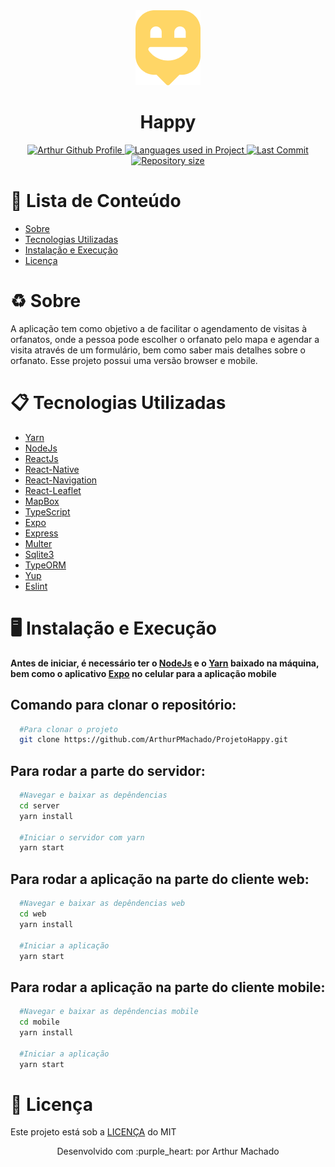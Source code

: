 <div align="center">
  <img src=".github/HappyIcon.png">
</div>

<h1 align="center">
  Happy
</h1>

<p align="center">
  <a href="https://github.com/ArthurPMachado">
    <img alt="Arthur Github Profile" src="https://img.shields.io/badge/Author-Arthur-%238C32FF?style=flat-square">
  </a>
  
  <a href="#">
    <img alt="Languages used in Project" src="https://img.shields.io/github/languages/count/ArthurPMachado/ProjetoHappy?color=%238C32FF&label=Languages&style=flat-square">
  </a>
  
  <a href="https://github.com/ArthurPMachado/ProjetoProffy/commits/master">
    <img alt="Last Commit" src="https://img.shields.io/github/last-commit/ArthurPMachado/Projetohappy?color=%238C32FF&label=Last%20Commit&style=flat-square">
  </a>
  
  <a href="#">
    <img alt="Repository size" src="https://img.shields.io/github/repo-size/ArthurPMachado/Projetohappy?color=%238C32FF&style=flat-square">
  </a>
  
</p>

# :pushpin: Lista de Conteúdo 
* [Sobre](#recycle-sobre)
* [Tecnologias Utilizadas](#clipboard-tecnologias-utilizadas)
* [Instalação e Execução](#desktop_computer-instalação-e-execução)
* [Licença](#scroll-licença)

# :recycle: Sobre
A aplicação tem como objetivo a de facilitar o agendamento de visitas à orfanatos, onde a pessoa pode escolher o orfanato pelo mapa e agendar a visita através de um formulário, bem como saber mais detalhes sobre o orfanato. Esse projeto possui uma versão browser e mobile. 

# :clipboard: Tecnologias Utilizadas
* [Yarn](https://yarnpkg.com/)
* [NodeJs](https://nodejs.org/en/)
* [ReactJs](https://reactjs.org/)
* [React-Native](https://reactnative.dev/)
* [React-Navigation](https://reactnavigation.org/)
* [React-Leaflet](https://react-leaflet.js.org/)
* [MapBox](https://www.mapbox.com/)
* [TypeScript](https://www.typescriptlang.org/)
* [Expo](https://expo.io/)
* [Express](https://expressjs.com/)
* [Multer](https://www.npmjs.com/package/multer)
* [Sqlite3](https://www.sqlite.org/index.html)
* [TypeORM](https://typeorm.io/#/)
* [Yup](https://github.com/jquense/yup)
* [Eslint](https://eslint.org/)

# :desktop_computer: Instalação e Execução
**Antes de iniciar, é necessário ter o [NodeJs](https://nodejs.org/en/) e o [Yarn](https://yarnpkg.com/) baixado na máquina, bem como o aplicativo [Expo](https://expo.io/) no celular para a aplicação mobile**

## Comando para clonar o repositório: 
```bash
  #Para clonar o projeto
  git clone https://github.com/ArthurPMachado/ProjetoHappy.git
```
## Para rodar a parte do servidor:
```bash
  #Navegar e baixar as depêndencias
  cd server
  yarn install

  #Iniciar o servidor com yarn
  yarn start
```

## Para rodar a aplicação na parte do cliente web:
```bash
  #Navegar e baixar as depêndencias web
  cd web
  yarn install
  
  #Iniciar a aplicação
  yarn start
```
## Para rodar a aplicação na parte do cliente mobile:
```bash
  #Navegar e baixar as depêndencias mobile
  cd mobile
  yarn install
  
  #Iniciar a aplicação
  yarn start
```

# :scroll: Licença
Este projeto está sob a [LICENÇA](https://opensource.org/licenses/MIT) do MIT

<p align="center">Desenvolvido com :purple_heart: por Arthur Machado<p>
